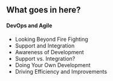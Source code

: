 What goes in here?
------------------

#### DevOps and Agile

- Looking Beyond Fire Fighting
- Support and Integration
- Awareness of Development
- Support vs. Integration?
- Doing Your Own Development
- Driving Efficiency and Improvements

